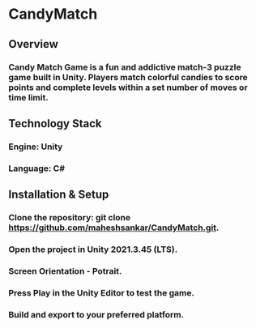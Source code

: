 # CandyMatch

## Overview
### Candy Match Game is a fun and addictive match-3 puzzle game built in Unity. Players match colorful candies to score points and complete levels within a set number of moves or time limit.

## Technology Stack

### Engine: Unity
### Language: C#

## Installation & Setup

### Clone the repository: git clone https://github.com/maheshsankar/CandyMatch.git.
### Open the project in Unity 2021.3.45 (LTS).
### Screen Orientation - Potrait.
### Press Play in the Unity Editor to test the game.
### Build and export to your preferred platform.
